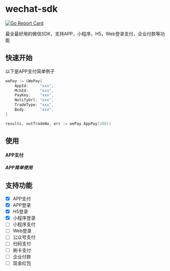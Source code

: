 # wechat-sdk
[![Go Report Card](https://goreportcard.com/badge/github.com/aimuz/wechat-sdk)](https://goreportcard.com/report/github.com/aimuz/wechat-sdk)

最全最好用的微信SDK，支持APP，小程序，H5，Web登录支付，企业付款等功能


## 快速开始
以下是APP支付简单例子
```go
wePay := &WePay{
	AppId:     "xxx",
	MchId:     "xxx",
	PayKey:    "xxx",
	NotifyUrl: "xxx",
	TradeType: "xxx",
	Body:      "xxx",
}

results, outTradeNo, err := wePay.AppPay(100))
```

## 使用


#### APP支付

##### APP简单使用

## 支持功能

- [x] APP支付
- [x] APP登录
- [x] H5登录
- [x] 小程序登录
- [ ] 小程序支付
- [ ] Web登录
- [ ] 公众号支付
- [ ] 扫码支付
- [ ] 刷卡支付
- [ ] 企业付款
- [ ] 现金红包
